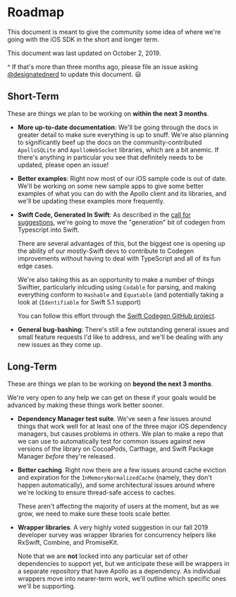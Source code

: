 # Roadmap

This document is meant to give the community some idea of where we're going with the iOS SDK in the short and longer term. 

This document was last updated on October 2, 2019. 

^ If that's more than three months ago, please file an issue asking [@designatednerd](https://github.com/designatednerd) to update this document. 😃


## Short-Term

These are things we plan to be working on **within the next 3 months**.

- **More up-to-date documentation**: We'll be going through the docs in greater detail to make sure everything is up to snuff. We're also planning to significantly beef up the docs on the community-contributed `ApolloSQLite` and `ApolloWebSocket` libraries, which are a bit anemic. If there's anything in particular you see that definitely needs to be updated, please open an issue!

- **Better examples**: Right now most of our iOS sample code is out of date. We'll be working on some new sample apps to give some better examples of what you can do with the Apollo client and its libraries, and we'll be updating these examples more frequently.

- **Swift Code, Generated In Swift**: As described in the [call for suggestions](https://github.com/apollographql/apollo-ios/issues/682), we're going to move the "generation" bit of codegen from Typescript into Swift.

  There are several advantages of this, but the biggest one is opening up the ability of our mostly-Swift devs to contribute to Codegen improvements without having to deal with TypeScript and all of its fun edge cases. 

  We're also taking this as an opportunity to make a number of things Swiftier, particularly inlcuding using `Codable` for parsing, and making everything conform to `Hashable` and `Equatable` (and potentially taking a look at (`Identifiable` for Swift 5.1 support)

  You can follow this effort through the [Swift Codegen GitHub project](https://github.com/apollographql/apollo-ios/projects/2).

- **General bug-bashing**: There's still a few outstanding general issues and small feature requests I'd like to address, and we'll be dealing with any new issues as they come up.


## Long-Term

These are things we plan to be working on **beyond the next 3 months**. 

We're very open to any help we can get on these if your goals would be advanced by making these things work better sooner.

- **Dependency Manager test suite**. We've seen a few issues around things that work well for at least one of the three major iOS dependency managers, but causes problems in others. We plan to make a repo that we can use to automatically test for common issues against new versions of the library on CocoaPods, Carthage, and Swift Package Manager *before* they're released.

- **Better caching**. Right now there are a few issues around cache eviction and expiration for the `InMemoryNormalizedCache` (namely, they don't happen automatically), and some architectural issues around where we're locking to ensure thread-safe access to caches. 

  These aren't affecting the majority of users at the moment, but as we grow, we need to make sure these tools scale better. 

- **Wrapper libraries**. A very highly voted suggestion in our fall 2019 developer survey was wrapper libraries for concurrency helpers like RxSwift, Combine, and PromiseKit. 

  Note that we are **not** locked into any particular set of other dependencies to support yet, but we anticipate these will be wrappers in a separate repository that have Apollo as a dependency. As individual wrappers move into nearer-term work, we'll outline which specific ones we'll be supporting.
